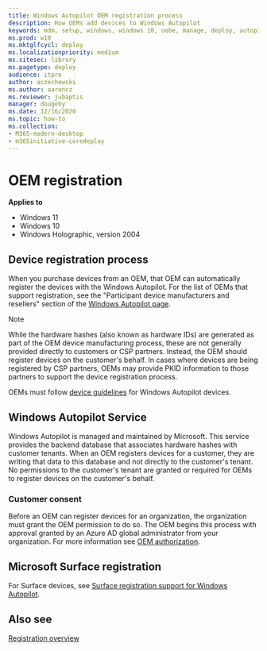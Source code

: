 ```yaml
---
title: Windows Autopilot OEM registration process
description: How OEMs add devices to Windows Autopilot
keywords: mdm, setup, windows, windows 10, oobe, manage, deploy, autopilot, ztd, zero-touch, partner, msfb, intune
ms.prod: w10
ms.mktglfcycl: deploy
ms.localizationpriority: medium
ms.sitesec: library
ms.pagetype: deploy
audience: itpro
author: aczechowski
ms.author: aaroncz
ms.reviewer: jubaptis
manager: dougeby
ms.date: 12/16/2020
ms.topic: how-to
ms.collection: 
- M365-modern-desktop
- m365initiative-coredeploy
---
```


# OEM registration

**Applies to**

- Windows 11
- Windows 10
- Windows Holographic, version 2004

## Device registration process

When you purchase devices from an OEM, that OEM can automatically register the devices with the Windows Autopilot. For the list of OEMs that support registration, see the "Participant device manufacturers and resellers" section of the [Windows Autopilot page](https://aka.ms/windowsautopilot).

> [!Note]
> While the hardware hashes (also known as hardware IDs) are generated as part of the OEM device manufacturing process, these are not generally provided directly to customers or CSP partners. Instead, the OEM should register devices on the customer's behalf. In cases where devices are being registered by CSP partners, OEMs may provide PKID information to those partners to support the device registration process.

OEMs must follow [device guidelines](autopilot-device-guidelines.md) for Windows Autopilot devices.

## Windows Autopilot Service

Windows Autopilot is managed and maintained by Microsoft.  This service provides the backend database that associates hardware hashes with customer tenants. When an OEM registers devices for a customer, they are writing that data to this database and not directly to the customer's tenant. No permissions to the customer's tenant are granted or required for OEMs to register devices on the customer's behalf.

### Customer consent

Before an OEM can register devices for an organization, the organization must grant the OEM permission to do so. The OEM begins this process with approval granted by an Azure AD global administrator from your organization. For more information see [OEM authorization](registration-auth.md#oem-authorization).

## Microsoft Surface registration

For Surface devices, see [Surface registration support for Windows Autopilot](/surface/surface-autopilot-registration-support).

## Also see

[Registration overview](registration-overview.md)
